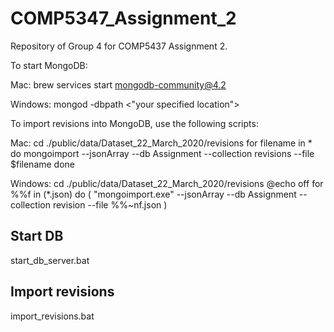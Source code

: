 # COMP5347_Assignment_2
Repository of Group 4 for COMP5437 Assignment 2.

To start MongoDB:

Mac:
    brew services start mongodb-community@4.2

Windows:
    mongod -dbpath <"your specified location">

To import revisions into MongoDB, use the following scripts:
    
Mac:
    cd ./public/data/Dataset_22_March_2020/revisions
    for filename in *            
    do
    mongoimport --jsonArray --db Assignment --collection revisions --file $filename
    done

Windows:
    cd ./public/data/Dataset_22_March_2020/revisions
    @echo off
    for %%f in (*.json) do (
        "mongoimport.exe" --jsonArray --db Assignment --collection revision --file %%~nf.json
    )

## Start DB
start_db_server.bat
## Import revisions
import_revisions.bat
